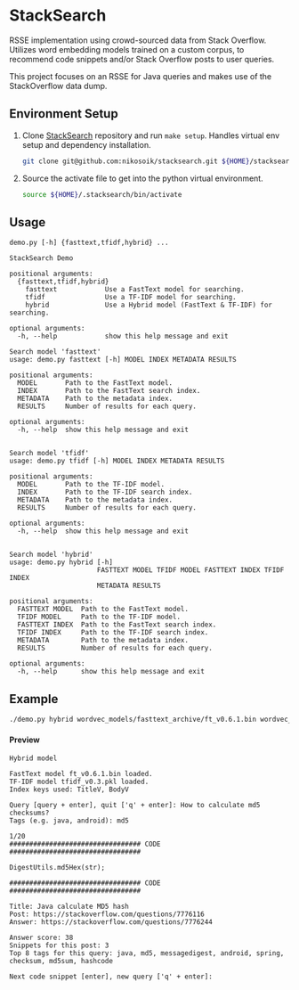 # StackSearch
RSSE implementation using crowd-sourced data from Stack Overflow.  
Utilizes word embedding models trained on a custom corpus, to recommend code snippets and/or Stack Overflow posts to user queries.

This project focuses on an RSSE for Java queries and makes use of the StackOverflow data dump.

## Environment Setup

1. Clone [StackSearch](https://github.com/nikosoik/stacksearch) repository and run `make setup`. Handles virtual env setup and dependency installation.

   ```sh
   git clone git@github.com:nikosoik/stacksearch.git ${HOME}/stacksearch && cd ${HOME}/stacksearch/src && make setup
   ```

2. Source the activate file to get into the python virtual environment.

   ```sh
   source ${HOME}/.stacksearch/bin/activate
   ```

## Usage

```
demo.py [-h] {fasttext,tfidf,hybrid} ...

StackSearch Demo

positional arguments:
  {fasttext,tfidf,hybrid}
    fasttext            Use a FastText model for searching.
    tfidf               Use a TF-IDF model for searching.
    hybrid              Use a Hybrid model (FastText & TF-IDF) for searching.

optional arguments:
  -h, --help            show this help message and exit

Search model 'fasttext'
usage: demo.py fasttext [-h] MODEL INDEX METADATA RESULTS

positional arguments:
  MODEL       Path to the FastText model.
  INDEX       Path to the FastText search index.
  METADATA    Path to the metadata index.
  RESULTS     Number of results for each query.

optional arguments:
  -h, --help  show this help message and exit


Search model 'tfidf'
usage: demo.py tfidf [-h] MODEL INDEX METADATA RESULTS

positional arguments:
  MODEL       Path to the TF-IDF model.
  INDEX       Path to the TF-IDF search index.
  METADATA    Path to the metadata index.
  RESULTS     Number of results for each query.

optional arguments:
  -h, --help  show this help message and exit


Search model 'hybrid'
usage: demo.py hybrid [-h]
                      FASTTEXT MODEL TFIDF MODEL FASTTEXT INDEX TFIDF INDEX
                      METADATA RESULTS

positional arguments:
  FASTTEXT MODEL  Path to the FastText model.
  TFIDF MODEL     Path to the TF-IDF model.
  FASTTEXT INDEX  Path to the FastText search index.
  TFIDF INDEX     Path to the TF-IDF search index.
  METADATA        Path to the metadata index.
  RESULTS         Number of results for each query.

optional arguments:
  -h, --help      show this help message and exit
```

## Example

```sh
./demo.py hybrid wordvec_models/fasttext_archive/ft_v0.6.1.bin wordvec_models/tfidf_archive/tfidf_v0.3.pkl wordvec_models/index/ft_v0.6.1_post_index.pkl wordvec_models/index/tfidf_v0.3_post_index.pkl wordvec_models/index/extended_metadata.pkl 20
```

#### Preview

```
Hybrid model

FastText model ft_v0.6.1.bin loaded.
TF-IDF model tfidf_v0.3.pkl loaded.
Index keys used: TitleV, BodyV

Query [query + enter], quit ['q' + enter]: How to calculate md5 checksums?
Tags (e.g. java, android): md5

1/20
################################# CODE #################################

DigestUtils.md5Hex(str);

################################# CODE #################################

Title: Java calculate MD5 hash
Post: https://stackoverflow.com/questions/7776116
Answer: https://stackoverflow.com/questions/7776244

Answer score: 38
Snippets for this post: 3
Top 8 tags for this query: java, md5, messagedigest, android, spring, checksum, md5sum, hashcode

Next code snippet [enter], new query ['q' + enter]:
```